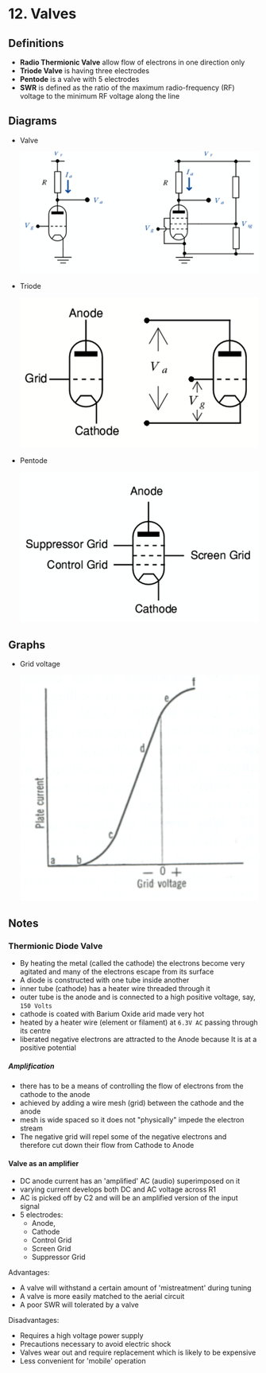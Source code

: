 # 12. Valves

## Definitions

- **Radio Thermionic Valve** allow flow of electrons in one direction only
- **Triode Valve** is having three electrodes
- **Pentode** is a valve with 5 electrodes
- **SWR** is defined as the ratio of the maximum radio-frequency (RF) voltage to the minimum RF voltage along the line

## Diagrams

- Valve

  ![](img/valve.png)
- Triode

  ![](img/triode.png)
- Pentode

  ![](img/pentode.png)

## Graphs

- Grid voltage

  ![](img/grid-voltage.png)

## Notes

### Thermionic Diode Valve

- By heating the metal (called the cathode) the electrons become very agitated and many of the electrons escape from its surface
- A diode is constructed with one tube inside another
- inner tube (cathode) has a heater wire threaded through it
- outer tube is the anode and is connected to a high positive voltage, say, `150 Volts`
- cathode is coated with Barium Oxide arid made very hot
- heated by a heater wire (element or filament) at `6.3V AC` passing through its centre
- liberated negative electrons are attracted to the Anode because It is at a positive potential

##### Amplification

- there has to be a means of controlling the flow of electrons from the cathode to the anode
- achieved by adding a wire mesh (grid) between the cathode and the anode
- mesh is wide spaced so it does not "physically" impede the electron stream
- The negative grid will repel some of the negative electrons and therefore cut down their flow from Cathode to Anode

#### Valve as an amplifier

- DC anode current has an 'amplified' AC (audio) superimposed on it
- varying current develops both DC and AC voltage across R1
- AC is picked off by C2 and will be an amplified version of the input signal
- 5 electrodes:
  - Anode,
  - Cathode
  - Control Grid
  - Screen Grid
  - Suppressor Grid

Advantages:

- A valve will withstand a certain amount of 'mistreatment' during tuning
- A valve is more easily matched to the aerial circuit
- A poor SWR will tolerated by a valve

Disadvantages:

- Requires a high voltage power supply
- Precautions necessary to avoid electric shock
- Valves wear out and require replacement which is likely to be expensive
- Less convenient for 'mobile' operation
